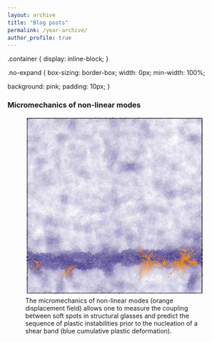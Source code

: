 ```yaml
---
layout: archive
title: "Blog posts"
permalink: /year-archive/
author_profile: true
---
```



.container {
  display: inline-block;
}

.no-expand {
  box-sizing: border-box;
  width: 0px;
  min-width: 100%;
  
  background: pink;
  padding: 10px;
}

<!-- **Micromechanics of non-linear modes**
<br/>
<img src="/images/micromeca_non_linear_modes-min.png" width="400" height="400" align="left"/>
<em>The micromechanics of non-linear modes (orange displacement field) allows one to measure the coupling between soft spots in structural glasses and predict the sequence of plastic instabilities prior to the nucleation of a shear band (blue cumulative plastic deformation).</em>
<br/>

<br/> -->

<h3>Micromechanics of non-linear modes</h3>
<figure class="figure">
  <img src="/images/micromeca_non_linear_modes-min.png" width="400" height="400" alt="">
  <figcaption class="figcaption">The micromechanics of non-linear modes (orange displacement field) allows one to measure the coupling between soft spots in structural glasses and predict the sequence of plastic instabilities prior to the nucleation of a shear band (blue cumulative plastic deformation).</figcaption>
</figure>


<!-- **Local yield stress after shear banding**
<br/>
<img src="/images/strain_expansion-min.png" width="400" height="400" align="left"/>
Local yield stress map extracted from an analytical nonlinear strain expansion inside spherical cavities that are deformed within a rigid matrix. Blue spots correspond to small stress activations marking the presence of permanent localization.
<br />

**Tensorial plastic indicator**
<br/>
<img src="/images/pairwise_product-min.png" width="400" height="400" align="left"/>
Local product between the first and second derivative of the potential energy with respect to the strain for a simple shear deformation. Blue and red regions will destabilize and stabilize, respectively.
<br clear="left"/>

 -->
